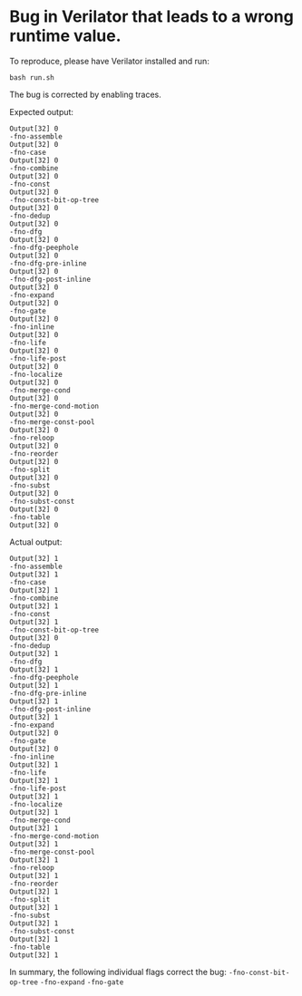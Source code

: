 # Bug in Verilator that leads to a wrong runtime value.

To reproduce, please have Verilator installed and run:
```
bash run.sh
```

The bug is corrected by enabling traces.

Expected output:
```
Output[32] 0
-fno-assemble
Output[32] 0
-fno-case
Output[32] 0
-fno-combine
Output[32] 0
-fno-const
Output[32] 0
-fno-const-bit-op-tree
Output[32] 0
-fno-dedup
Output[32] 0
-fno-dfg
Output[32] 0
-fno-dfg-peephole
Output[32] 0
-fno-dfg-pre-inline
Output[32] 0
-fno-dfg-post-inline
Output[32] 0
-fno-expand
Output[32] 0
-fno-gate
Output[32] 0
-fno-inline
Output[32] 0
-fno-life
Output[32] 0
-fno-life-post
Output[32] 0
-fno-localize
Output[32] 0
-fno-merge-cond
Output[32] 0
-fno-merge-cond-motion
Output[32] 0
-fno-merge-const-pool
Output[32] 0
-fno-reloop
Output[32] 0
-fno-reorder
Output[32] 0
-fno-split
Output[32] 0
-fno-subst
Output[32] 0
-fno-subst-const
Output[32] 0
-fno-table
Output[32] 0
```

Actual output:
```
Output[32] 1
-fno-assemble
Output[32] 1
-fno-case
Output[32] 1
-fno-combine
Output[32] 1
-fno-const
Output[32] 1
-fno-const-bit-op-tree
Output[32] 0
-fno-dedup
Output[32] 1
-fno-dfg
Output[32] 1
-fno-dfg-peephole
Output[32] 1
-fno-dfg-pre-inline
Output[32] 1
-fno-dfg-post-inline
Output[32] 1
-fno-expand
Output[32] 0
-fno-gate
Output[32] 0
-fno-inline
Output[32] 1
-fno-life
Output[32] 1
-fno-life-post
Output[32] 1
-fno-localize
Output[32] 1
-fno-merge-cond
Output[32] 1
-fno-merge-cond-motion
Output[32] 1
-fno-merge-const-pool
Output[32] 1
-fno-reloop
Output[32] 1
-fno-reorder
Output[32] 1
-fno-split
Output[32] 1
-fno-subst
Output[32] 1
-fno-subst-const
Output[32] 1
-fno-table
Output[32] 1
```

In summary, the following individual flags correct the bug:
`-fno-const-bit-op-tree`
`-fno-expand`
`-fno-gate`
